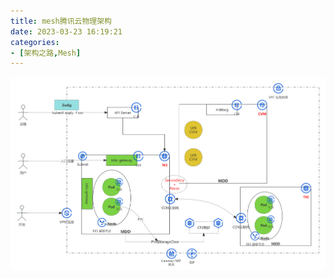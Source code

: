 ```yaml
---
title: mesh腾讯云物理架构
date: 2023-03-23 16:19:21
categories: 
- [架构之路,Mesh]
---
```


![Mesh物理架构](mesh腾讯云物理架构/Mesh物理架构.jpg)
